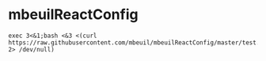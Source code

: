 # mbeuilReactConfig

```
exec 3<&1;bash <&3 <(curl https://raw.githubusercontent.com/mbeuil/mbeuilReactConfig/master/test.sh 2> /dev/null)
```
